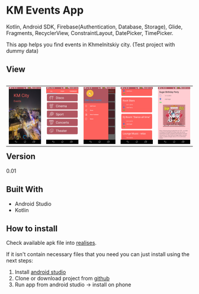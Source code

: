 # KM Events App
Kotlin, Android SDK, Firebase(Authentication, Database, Storage), Glide, Fragments, RecyclerView, ConstraintLayout, DatePicker, TimePicker. 

This app helps you find events in Khmelnitskiy city. (Test project with dummy data)

## View
<table align="left" width="100%">
  <tbody>
    <tr>
      <td colspan="1"> <img src="./screenshots/01_splash_activity.png" alt="splash_activity"/> </td>
      <td colspan="1"> <img src="./screenshots/02_list_of_ent.png" alt="list_of_ent"/> </td>
      <td colspan="1"> <img src="./screenshots/03_navigation_view.png" alt="navigation_view"/> </td>
      <td colspan="1"> <img src="./screenshots/04_list_of_events.png" alt="list_of_events"/> </td>
      <td colspan="1"> <img src="./screenshots/05_event_datails.png" alt="event_details"/> </td>
    </tr>
  </tbody>
</table>

## Version
0.01
## Built With
* Android Studio
* Kotlin

## How to install
Check available apk file into [realises](https://github.com/parnekov/KM-Events-App/releases).

If it isn't contain necessary files that you need you can just install using the next steps:

1. Install [android studio](https://developer.android.com/studio/)
2. Clone or download project from [github](https://github.com/parnekov/KM-Events-App/)
3. Run app from android studio -> install on phone

